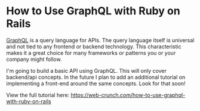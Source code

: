 # How to Use GraphQL with Ruby on Rails

[GraphQL](https://graphql.org/) is a query language for APIs. The query language itself is universal and  not tied to any frontend or backend technology. This characteristic makes it a great choice for many frameworks or patterns you or your company might follow.

I'm going to build a basic API using GraphQL. This will only cover backend/api concepts. In the future I plan to add an additional tutorial on implementing a front-end around the same concepts. Look for that soon!

View the full tutorial here: https://web-crunch.com/how-to-use-graphql-with-ruby-on-rails